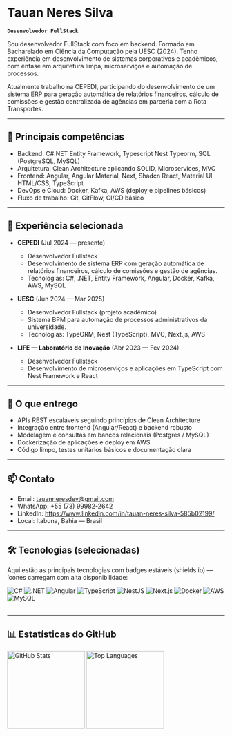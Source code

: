 # Tauan Neres Silva

**`Desenvolvedor FullStack`**

Sou desenvolvedor FullStack com foco em backend. Formado em Bacharelado em Ciência da Computação pela UESC (2024). Tenho experiência em desenvolvimento de sistemas corporativos e acadêmicos, com ênfase em arquitetura limpa, microserviços e automação de processos.

Atualmente trabalho na CEPEDI, participando do desenvolvimento de um sistema ERP para geração automática de relatórios financeiros, cálculo de comissões e gestão centralizada de agências em parceria com a Rota Transportes.

---

## 📌 Principais competências

- Backend: C#.NET Entity Framework, Typescript Nest Typeorm, SQL (PostgreSQL, MySQL)
- Arquitetura: Clean Architecture aplicando SOLID, Microservices, MVC
- Frontend: Angular, Angular Material, Next, Shadcn React, Material UI HTML/CSS, TypeScript
- DevOps e Cloud: Docker, Kafka, AWS (deploy e pipelines básicos)
- Fluxo de trabalho: Git, GitFlow, CI/CD básico

---

## 💼 Experiência selecionada

- **CEPEDI** (Jul 2024 — presente)

  - Desenvolvedor Fullstack
  - Desenvolvimento de sistema ERP com geração automática de relatórios financeiros, cálculo de comissões e gestão de agências.
  - Tecnologias: C#, .NET, Entity Framework, Angular, Docker, Kafka, AWS, MySQL

- **UESC** (Jun 2024 — Mar 2025)

  - Desenvolvedor Fullstack (projeto acadêmico)
  - Sistema BPM para automação de processos administrativos da universidade.
  - Tecnologias: TypeORM, Nest (TypeScript), MVC, Next.js, AWS

- **LIFE — Laboratório de Inovação** (Abr 2023 — Fev 2024)
  - Desenvolvedor Fullstack
  - Desenvolvimento de microserviços e aplicações em TypeScript com Nest Framework e React

---

## 🎯 O que entrego

- APIs REST escaláveis seguindo princípios de Clean Architecture
- Integração entre frontend (Angular/React) e backend robusto
- Modelagem e consultas em bancos relacionais (Postgres / MySQL)
- Dockerização de aplicações e deploy em AWS
- Código limpo, testes unitários básicos e documentação clara

---

## 📫 Contato

- Email: tauanneresdev@gmail.com
- WhatsApp: +55 (73) 99982-2642
- LinkedIn: https://www.linkedin.com/in/tauan-neres-silva-585b02199/
- Local: Itabuna, Bahia — Brasil

---

## 🛠 Tecnologias (selecionadas)

Aqui estão as principais tecnologias com badges estáveis (shields.io) — ícones carregam com alta disponibilidade:

<div align="left">
  <img alt="C#" src="https://img.shields.io/badge/C%23-239120?style=for-the-badge&logo=c%23&logoColor=white" />
  <img alt=".NET" src="https://img.shields.io/badge/.NET-5A29E4?style=for-the-badge&logo=.net&logoColor=white" />
  <img alt="Angular" src="https://img.shields.io/badge/Angular-DD0031?style=for-the-badge&logo=angular&logoColor=white" />
  <img alt="TypeScript" src="https://img.shields.io/badge/TypeScript-3178C6?style=for-the-badge&logo=typescript&logoColor=white" />
  <img alt="NestJS" src="https://img.shields.io/badge/NestJS-E0234E?style=for-the-badge&logo=nestjs&logoColor=white" />
  <img alt="Next.js" src="https://img.shields.io/badge/Next.js-000000?style=for-the-badge&logo=next.js&logoColor=white" />
  <img alt="Docker" src="https://img.shields.io/badge/Docker-2496ED?style=for-the-badge&logo=docker&logoColor=white" />
  <img alt="AWS" src="https://img.shields.io/badge/AWS-232F3E?style=for-the-badge&logo=amazonaws&logoColor=white" />
  <img alt="MySQL" src="https://img.shields.io/badge/MySQL-4479A1?style=for-the-badge&logo=mysql&logoColor=white" />
</div>

<br/>


---

## 📊 Estatísticas do GitHub

<p>
  <img align="left" alt="GitHub Stats" height="180" src="https://github-readme-stats.vercel.app/api?username=Tauan-dev&show_icons=true&theme=tokyonight&include_all_commits=true&locale=pt-br" />

  <img align="left" alt="Top Languages" height="180" src="https://github-readme-stats.vercel.app/api/top-langs/?username=Tauan-dev&theme=tokyonight&layout=compact&custom_title=Tecnologias&langs_count=9" />
</p>

